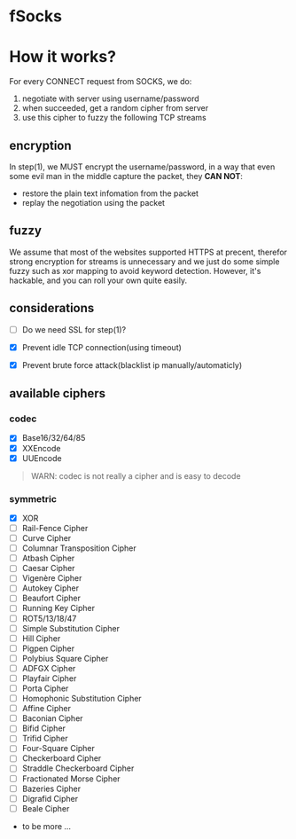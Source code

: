 # fSocks

# How it works?

For every CONNECT request from SOCKS, we do:

1) negotiate with server using username/password
2) when succeeded, get a random cipher from server
3) use this cipher to fuzzy the following TCP streams

## encryption

In step(1), we MUST encrypt the username/password, in a way that
even some evil man in the middle capture the packet, they **CAN NOT**:

- restore the plain text infomation from the packet
- replay the negotiation using the packet

## fuzzy

We assume that most of the websites supported HTTPS at precent,
therefor strong encryption for streams is unnecessary and we just
do some simple fuzzy such as xor mapping to avoid keyword detection.
However, it's hackable, and you can roll your own quite easily.


## considerations

- [ ] Do we need SSL for step(1)?
- [x] Prevent idle TCP connection(using timeout)
- [x] Prevent brute force attack(blacklist ip manually/automaticly)


## available ciphers

### codec

- [x] Base16/32/64/85
- [x] XXEncode
- [x] UUEncode

> WARN: codec is not really a cipher and is easy to decode

### symmetric

- [x] XOR
- [ ] Rail-Fence Cipher
- [ ] Curve Cipher
- [ ] Columnar Transposition Cipher
- [ ] Atbash Cipher
- [ ] Caesar Cipher
- [ ] Vigenère Cipher
- [ ] Autokey Cipher
- [ ] Beaufort Cipher
- [ ] Running Key Cipher
- [ ] ROT5/13/18/47
- [ ] Simple Substitution Cipher
- [ ] Hill Cipher
- [ ] Pigpen Cipher
- [ ] Polybius Square Cipher
- [ ] ADFGX Cipher
- [ ] Playfair Cipher
- [ ] Porta Cipher
- [ ] Homophonic Substitution Cipher
- [ ] Affine Cipher
- [ ] Baconian Cipher
- [ ] Bifid Cipher
- [ ] Trifid Cipher
- [ ] Four-Square Cipher
- [ ] Checkerboard Cipher
- [ ] Straddle Checkerboard Cipher
- [ ] Fractionated Morse Cipher
- [ ] Bazeries Cipher
- [ ] Digrafid Cipher
- [ ] Beale Cipher

- to be more ...
